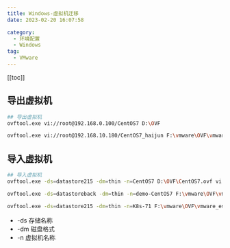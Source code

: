 ```yaml
---
title: Windows-虚拟机迁移
date: 2023-02-20 16:07:58

category: 
  - 环境配置
  - Windows
tag: 
  - VMware
---
```


<!-- more -->

[[toc]]

## 导出虚拟机

```bash
## 导出虚拟机
ovftool.exe vi://root@192.168.0.100/CentOS7 D:\OVF

ovftool.exe vi://root@192.168.10.180/CentOS7_haijun F:\vmware\OVF\vmware_esxi
```

## 导入虚拟机

```bash
## 导入虚拟机
ovftool.exe -ds=datastore215 -dm=thin -n=CentOS7 D:\OVF\CentOS7.ovf vi://root@192.168.0.100

ovftool.exe -ds=datastoreback -dm=thin -n=demo-CentOS7 F:\vmware\OVF\vmware_esxi\CentOS7\CentOS7.ovf vi://root@192.168.10.180

ovftool.exe -ds=datastore215 -dm=thin -n=K8s-71 F:\vmware\OVF\vmware_esxi\CentOS7\CentOS7.ovf vi://root@192.168.10.156
```

- -ds 存储名称
- -dm 磁盘格式
- -n 虚拟机名称
